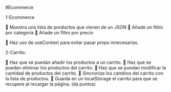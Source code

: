 #Ecommerce

1-Ecommerce

📌 Muestra una lista de productos que vienen de un JSON
📌 Añade un filtro por categoría
📌 Añade un filtro por precio

📌 Haz uso de useContext para evitar pasar props innecesarias.

2-Carrito:

📌 Haz que se puedan añadir los productos a un carrito.
📌 Haz que se puedan eliminar los productos del carrito.
📌 Haz que se puedan modificar la cantidad de productos del carrito.
📌 Sincroniza los cambios del carrito con la lista de productos.
📌 Guarda en un localStorage el carrito para que se recupere al recargar la página. (da puntos)